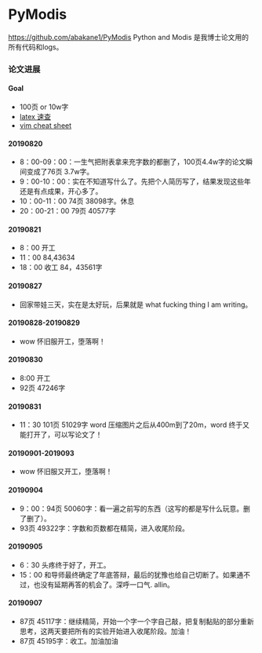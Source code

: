 # PyModis
https://github.com/abakane1/PyModis
Python and Modis
是我博士论文用的所有代码和logs。

### 论文进展

#### Goal

- 100页 or 10w字
- [latex 速查](http://www.mohu.org/info/symbols/symbols.htm)
- [vim cheat sheet](https://vim.rtorr.com/lang/zh_cn)

#### 20190820

- 8：00-09：00：一生气把附表拿来充字数的都删了，100页4.4w字的论文瞬间变成了76页 3.7w字。
- 9：00-10：00：实在不知道写什么了。先把个人简历写了，结果发现这些年还是有点成果，开心多了。
- 10：00-11：00 74页 38098字。休息
- 20：00-21：00 79页 40577字

#### 20190821

- 8：00 开工
- 11：00 84,43634
- 18：00 收工 84，43561字

#### 20190827

- 回家带娃三天，实在是太好玩，后果就是 what fucking thing I am writing。

#### 20190828-20190829

- wow 怀旧服开工，堕落啊！

#### 20190830

- 8:00 开工
- 92页 47246字

#### 20190831

- 11：30 101页 51029字 word 压缩图片之后从400m到了20m，word 终于又能打开了，可以写论文了！

#### 20190901-2019093

- wow 怀旧服又开工，堕落啊！

#### 20190904

- 9：00：94页 50060字：看一遍之前写的东西（这写的都是写什么玩意。删了删了）。
- 93页 49322字：字数和页数都在精简，进入收尾阶段。

#### 20190905
- 6：30 头疼终于好了，开工。
- 15：00 和导师最终确定了年底答辩，最后的犹豫也给自己切断了。如果通不过，也没有延期再答的机会了。深呼一口气. allin。

#### 20190907

- 87页 45117字：继续精简，开始一个字一个字自己敲，把复制黏贴的部分重新思考，这两天要把所有的实验开始进入收尾阶段。加油！
- 87页 45195字：收工。加油加油